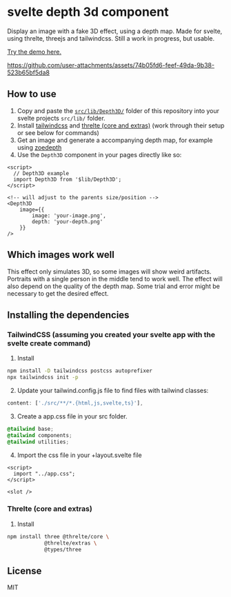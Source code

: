 # svelte depth 3d component

Display an image with a fake 3D effect, using a depth map. Made for svelte, using threlte, threejs and tailwindcss. Still a work in progress, but usable.

[Try the demo here.](https://flo-bit.github.io/svelte-depth-3d-component/)



https://github.com/user-attachments/assets/74b05fd6-feef-49da-9b38-523b65bf5da8



## How to use

1. Copy and paste the [`src/lib/Depth3D/`](https://download-directory.github.io/?url=https%3A%2F%2Fgithub.com%2Fflo-bit%2Fsvelte-depth-3d-component%2Ftree%2Fmain%2Fsrc%2Flib%2FDepth3D) folder of this repository into your svelte projects `src/lib/` folder.
2. Install [tailwindcss](https://tailwindcss.com/docs/guides/sveltekit) and [threlte (core and extras)](https://threlte.xyz/docs/learn/getting-started/installation) (work through their setup or see below for commands)
3. Get an image and generate a accompanying depth map, for example using [zoedepth](https://replicate.com/cjwbw/zoedepth)
4. Use the `Depth3D` component in your pages directly like so:

```svelte
<script>
  // Depth3D example
  import Depth3D from '$lib/Depth3D';
</script>

<!-- will adjust to the parents size/position -->
<Depth3D
	image={{
		image: 'your-image.png',
		depth: 'your-depth.png'
	}}
/>
```

## Which images work well

This effect only simulates 3D, so some images will show weird artifacts. Portraits with a single person in the middle tend to work well. The effect will also depend on the quality of the depth map. Some trial and error might be necessary to get the desired effect.

## Installing the dependencies

### TailwindCSS (assuming you created your svelte app with the svelte create command)

1. Install
```bash
npm install -D tailwindcss postcss autoprefixer
npx tailwindcss init -p
```
2. Update your tailwind.config.js file to find files with tailwind classes:
```js
content: ['./src/**/*.{html,js,svelte,ts}'],
```
3. Create a app.css file in your src folder.
```css
@tailwind base;
@tailwind components;
@tailwind utilities;
```
4. Import the css file in your +layout.svelte file
```svelte
<script>
  import "../app.css";
</script>

<slot />
```

### Threlte (core and extras)

1. Install
```bash
npm install three @threlte/core \
            @threlte/extras \
            @types/three
```

## License

MIT